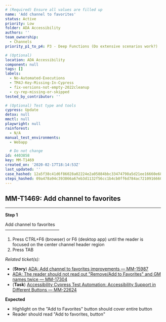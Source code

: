 ```yaml
---
# (Required) Ensure all values are filled up
name: 'Add channel to favorites'
status: Active
priority: Low
folder: ADA Accessibility
authors: ''
team_ownership:
  - Channels
priority_p1_to_p4: P3 - Deep Functions (Do extensive scenarios work?)

# (Optional)
location: ADA Accessibility
component: null
tags: []
labels:
  - No-Automated-Executions
  - TM4J-Key-Missing-In-Cypress
  - fix-versions-not-empty-2022cleanup
  - cy-rep-missing-or-skipped
tested_by_contributor: ''

# (Optional) Test type and tools
cypress: Update
detox: null
mmctl: null
playwright: null
rainforest:
  - N/A
manual_test_environments:
  - Webapp

  # Do not change
id: 4403858
key: MM-T1469
created_on: '2020-02-17T18:14:53Z'
last_updated: ''
case_hashed: 12a5f38c41d6f86028a02224e2a05884bbc33474798a5d21ee16660e68a86fe291aafb191cc4b559d75616a94de0a2f9
steps_hashed: 09a478a94c393866a67eb3d1132f56cc1b4cb0ff6d784ac7210916660a8ea4105ada4f99d3c3b07c115d4cd5db38e06c
---
```


<!-- (Auto-generated) Based on frontmatter's "key" and "name" -->

## MM-T1469: Add channel to favorites

---

**Step 1**

Add channel to favorites\
–––––––––––––––––––––––––

1. Press CTRL+F6 (browser) or F6 (desktop app) until the reader is focused on the center channel header region
2. Press TAB

_Related ticket(s):_

- (**Story**) [ADA: Add channel to favorites improvements — MM-15987](https://mattermost.atlassian.net/browse/MM-15987)
- [ADA: The reader should not read out "Remove/Add to Favorites" and GM names twice — MM-17304](https://mattermost.atlassian.net/browse/MM-17304)
- (**Task**) [Accessibility Cypress Test Automation: Accessibility Support in Different Buttons — MM-22624](https://mattermost.atlassian.net/browse/MM-22624)

**Expected**

- Highlight on the "Add to Favorites" button should cover entire button
- Reader should read "Add to favorites, button"
